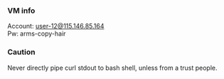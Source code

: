### VM info
Account: user-12@115.146.85.164  
Pw: arms-copy-hair

### Caution
Never directly pipe curl stdout to bash shell, unless from a trust people.

